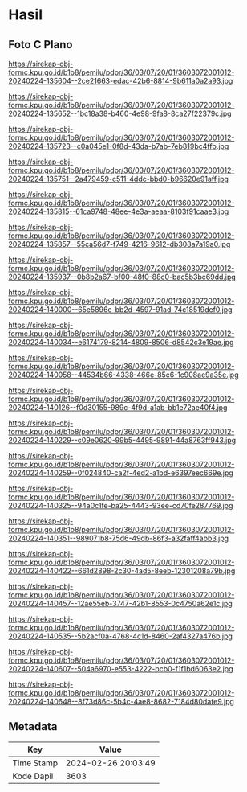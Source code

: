 # Hasil

## Foto C Plano

https://sirekap-obj-formc.kpu.go.id/b1b8/pemilu/pdpr/36/03/07/20/01/3603072001012-20240224-135604--2ce21663-edac-42b6-8814-9b611a0a2a93.jpg

https://sirekap-obj-formc.kpu.go.id/b1b8/pemilu/pdpr/36/03/07/20/01/3603072001012-20240224-135652--1bc18a38-b460-4e98-9fa8-8ca27f22379c.jpg

https://sirekap-obj-formc.kpu.go.id/b1b8/pemilu/pdpr/36/03/07/20/01/3603072001012-20240224-135723--c0a045e1-0f8d-43da-b7ab-7eb819bc4ffb.jpg

https://sirekap-obj-formc.kpu.go.id/b1b8/pemilu/pdpr/36/03/07/20/01/3603072001012-20240224-135751--2a479459-c511-4ddc-bbd0-b96620e91aff.jpg

https://sirekap-obj-formc.kpu.go.id/b1b8/pemilu/pdpr/36/03/07/20/01/3603072001012-20240224-135815--61ca9748-48ee-4e3a-aeaa-8103f91caae3.jpg

https://sirekap-obj-formc.kpu.go.id/b1b8/pemilu/pdpr/36/03/07/20/01/3603072001012-20240224-135857--55ca56d7-f749-4216-9612-db308a7a19a0.jpg

https://sirekap-obj-formc.kpu.go.id/b1b8/pemilu/pdpr/36/03/07/20/01/3603072001012-20240224-135937--0b8b2a67-bf00-48f0-88c0-bac5b3bc69dd.jpg

https://sirekap-obj-formc.kpu.go.id/b1b8/pemilu/pdpr/36/03/07/20/01/3603072001012-20240224-140000--65e5896e-bb2d-4597-91ad-74c18519def0.jpg

https://sirekap-obj-formc.kpu.go.id/b1b8/pemilu/pdpr/36/03/07/20/01/3603072001012-20240224-140034--e6174179-8214-4809-8506-d8542c3e19ae.jpg

https://sirekap-obj-formc.kpu.go.id/b1b8/pemilu/pdpr/36/03/07/20/01/3603072001012-20240224-140058--44534b66-4338-466e-85c6-1c908ae9a35e.jpg

https://sirekap-obj-formc.kpu.go.id/b1b8/pemilu/pdpr/36/03/07/20/01/3603072001012-20240224-140126--f0d30155-989c-4f9d-a1ab-bb1e72ae40f4.jpg

https://sirekap-obj-formc.kpu.go.id/b1b8/pemilu/pdpr/36/03/07/20/01/3603072001012-20240224-140229--c09e0620-99b5-4495-9891-44a8763ff943.jpg

https://sirekap-obj-formc.kpu.go.id/b1b8/pemilu/pdpr/36/03/07/20/01/3603072001012-20240224-140259--0f024840-ca2f-4ed2-a1bd-e6397eec669e.jpg

https://sirekap-obj-formc.kpu.go.id/b1b8/pemilu/pdpr/36/03/07/20/01/3603072001012-20240224-140325--94a0c1fe-ba25-4443-93ee-cd70fe287769.jpg

https://sirekap-obj-formc.kpu.go.id/b1b8/pemilu/pdpr/36/03/07/20/01/3603072001012-20240224-140351--989071b8-75d6-49db-86f3-a32faff4abb3.jpg

https://sirekap-obj-formc.kpu.go.id/b1b8/pemilu/pdpr/36/03/07/20/01/3603072001012-20240224-140422--661d2898-2c30-4ad5-8eeb-12301208a79b.jpg

https://sirekap-obj-formc.kpu.go.id/b1b8/pemilu/pdpr/36/03/07/20/01/3603072001012-20240224-140457--12ae55eb-3747-42b1-8553-0c4750a62e1c.jpg

https://sirekap-obj-formc.kpu.go.id/b1b8/pemilu/pdpr/36/03/07/20/01/3603072001012-20240224-140535--5b2acf0a-4768-4c1d-8460-2af4327a476b.jpg

https://sirekap-obj-formc.kpu.go.id/b1b8/pemilu/pdpr/36/03/07/20/01/3603072001012-20240224-140607--504a6970-e553-4222-bcb0-f1f1bd6063e2.jpg

https://sirekap-obj-formc.kpu.go.id/b1b8/pemilu/pdpr/36/03/07/20/01/3603072001012-20240224-140648--8f73d86c-5b4c-4ae8-8682-7184d80dafe9.jpg


## Metadata

| Key        | Value               |
| ---------- | ------------------- |
| Time Stamp | 2024-02-26 20:03:49 |
| Kode Dapil | 3603                |



